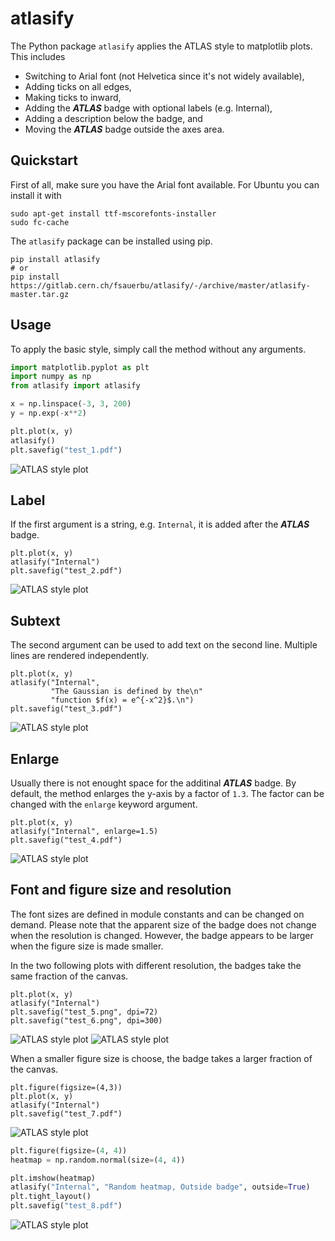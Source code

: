# atlasify

The Python package `atlasify` applies the ATLAS style to matplotlib plots. This includes

 - Switching to Arial font (not Helvetica since it's not widely available),
 - Adding ticks on all edges,
 - Making ticks to inward,
 - Adding the ***ATLAS*** badge with optional labels (e.g. Internal),
 - Adding a description below the badge, and
 - Moving the ***ATLAS*** badge outside the axes area.

## Quickstart

First of all, make sure you have the Arial font available. For Ubuntu you can install it with

```console
sudo apt-get install ttf-mscorefonts-installer
sudo fc-cache
```

The `atlasify` package can be installed using pip.

```console
pip install atlasify
# or 
pip install https://gitlab.cern.ch/fsauerbu/atlasify/-/archive/master/atlasify-master.tar.gz
```

## Usage

To apply the basic style, simply call the method without any arguments.


<!-- write example.py -->
```python
import matplotlib.pyplot as plt
import numpy as np
from atlasify import atlasify

x = np.linspace(-3, 3, 200)
y = np.exp(-x**2)

plt.plot(x, y)
atlasify()
plt.savefig("test_1.pdf")
```

<!-- append example.py
```python
plt.savefig("test_1.png", dpi=300)
plt.clf()
```
-->

![ATLAS style plot](https://gitlab.cern.ch/fsauerbu/atlasify/-/jobs/artifacts/master/raw/test_1.png?job=doxec)

## Label
If the first argument is a string, e.g. `Internal`, it is added after
the ***ATLAS*** badge.

<!-- append example.py -->
```python3
plt.plot(x, y)
atlasify("Internal")
plt.savefig("test_2.pdf")
```

<!-- append example.py
```python
plt.savefig("test_2.png", dpi=300)
plt.clf()
```
-->

![ATLAS style plot](https://gitlab.cern.ch/fsauerbu/atlasify/-/jobs/artifacts/master/raw/test_2.png?job=doxec)

## Subtext
The second argument can be used to add text on the second line. Multiple lines
are rendered independently.

<!-- append example.py -->
```python3
plt.plot(x, y)
atlasify("Internal", 
         "The Gaussian is defined by the\n"
         "function $f(x) = e^{-x^2}$.\n")
plt.savefig("test_3.pdf")
```

<!-- append example.py
```python
plt.savefig("test_3.png", dpi=300)
plt.clf()
```
-->

![ATLAS style plot](https://gitlab.cern.ch/fsauerbu/atlasify/-/jobs/artifacts/master/raw/test_3.png?job=doxec)

## Enlarge
Usually there is not enought space for the additinal ***ATLAS*** badge. By
default, the method enlarges the y-axis by a factor of `1.3`. The factor can
be changed with the `enlarge` keyword argument.

<!-- append example.py -->
```python3
plt.plot(x, y)
atlasify("Internal", enlarge=1.5)
plt.savefig("test_4.pdf")
```

<!-- append example.py
```python
plt.savefig("test_4.png", dpi=300)
plt.clf()
```
-->

![ATLAS style plot](https://gitlab.cern.ch/fsauerbu/atlasify/-/jobs/artifacts/master/raw/test_4.png?job=doxec)

## Font and figure size and resolution
The font sizes are defined in module constants and can be changed on demand.
Please note that the apparent size of the badge does not change when the
resolution is changed. However, the badge appears to be larger when the figure
size is made smaller.

In the two following plots with different resolution, the badges take the same fraction
of the canvas.
<!-- append example.py -->
```python3
plt.plot(x, y)
atlasify("Internal")
plt.savefig("test_5.png", dpi=72)
plt.savefig("test_6.png", dpi=300)
```

<!-- append example.py
```python
plt.clf()
```
-->

![ATLAS style plot](https://gitlab.cern.ch/fsauerbu/atlasify/-/jobs/artifacts/master/raw/test_5.png?job=doxec)
![ATLAS style plot](https://gitlab.cern.ch/fsauerbu/atlasify/-/jobs/artifacts/master/raw/test_6.png?job=doxec)

When a smaller figure size is choose, the badge takes a larger fraction of the
canvas.
<!-- append example.py -->
```python3
plt.figure(figsize=(4,3))
plt.plot(x, y)
atlasify("Internal")
plt.savefig("test_7.pdf")
```

<!-- append example.py
```python
plt.savefig("test_7.png", dpi=300)
plt.clf()
```
-->

![ATLAS style plot](https://gitlab.cern.ch/fsauerbu/atlasify/-/jobs/artifacts/master/raw/test_7.png?job=doxec)


<!-- append example.py -->
```python
plt.figure(figsize=(4, 4))
heatmap = np.random.normal(size=(4, 4))

plt.imshow(heatmap)
atlasify("Internal", "Random heatmap, Outside badge", outside=True)
plt.tight_layout()
plt.savefig("test_8.pdf")
```

<!-- append example.py
```python
plt.savefig("test_8.png", dpi=300)
plt.clf()
```
-->

![ATLAS style plot](https://gitlab.cern.ch/fsauerbu/atlasify/-/jobs/artifacts/master/raw/test_8.png?job=doxec)





<!-- console
```
$ python3 example.py
```
-->



